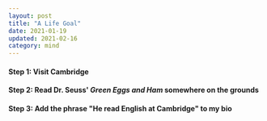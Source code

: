 ```yaml
---
layout: post
title: "A Life Goal"
date: 2021-01-19
updated: 2021-02-16
category: mind
---
```


#### Step 1: Visit Cambridge

#### Step 2: Read Dr. Seuss' _Green Eggs and Ham_ somewhere on the grounds

#### Step 3: Add the phrase "He read English at Cambridge" to my bio
